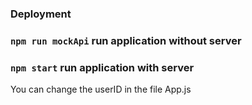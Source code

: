
### Deployment


### `npm run mockApi` run application without server

### `npm start` run application with server

You can change the userID in the file App.js